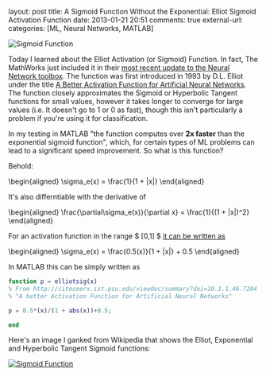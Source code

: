 layout: post
title: A Sigmoid Function Without the Exponential: Elliot Sigmoid Activation Function
date: 2013-01-21 20:51
comments: true
external-url:
categories: [ML, Neural Networks, MATLAB]

![Sigmoid Function](/images/2013-01-21-a-sigmoid-function-with-out-the-exponential-elliot-sigmoid-activation-function_ElliotVsExp.png)


Today I learned about the Elliot Activation (or Sigmoid) Function. In fact, The MathWorks just included it in their [most recent update to the Neural Network toolbox](http://www.mathworks.com/help/nnet/ref/elliotsig.html). The function was first introduced in 1993 by D.L. Elliot under the title [A Better Activation Function for Artificial
Neural Networks](http://citeseerx.ist.psu.edu/viewdoc/summary?doi=10.1.1.46.7204). The function closely approximates the Sigmoid or Hyperbolic Tangent functions for small values, however it takes longer to converge for large values (i.e. It doesn't go to 1 or 0 as fast), though this isn't particularly a problem if you're using it for classification. 

In my testing in MATLAB "the function computes over **2x faster** than the exponential sigmoid function", which, for certain types of ML problems can lead to a significant speed improvement. So what is this function? 



Behold:

\begin{aligned}
\sigma_e(x) = \frac{1}{1 + |x|}
\end{aligned}

It's also differntiable with the derivative of 

\begin{aligned}
\frac{\partial\sigma_e(x)}{\partial x} = \frac{1}{(1 + |x|)^2}
\end{aligned}

For an activation function in the range $ [0,1] $ [it can be written as](http://www.heatonresearch.com/wiki/Elliott_Activation_Function)

\begin{aligned}
\sigma_e(x) = \frac{0.5(x)}{1 + |x|} + 0.5
\end{aligned}

In MATLAB this can be simply written as

``` matlab
function p = elliotsig(x)
% From http://citeseerx.ist.psu.edu/viewdoc/summary?doi=10.1.1.46.7204
% "A better Activation Function for Artificial Neural Networks"

p = 0.5*(x)/(1 + abs(x))+0.5;    

end
```

Here's an image I ganked from Wikipedia that shows the Elliot, Exponential and Hyperbolic Tangent Sigmoid functions:

[![Sigmoid Function](/images/2013-01-21-a-sigmoid-function-with-out-the-exponential-elliot-sigmoid-activation-function_sigmoid.png)](http://en.wikipedia.org/wiki/File:Gjl-t(x).svg)



